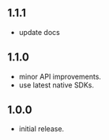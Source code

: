 ## 1.1.1
* update docs

## 1.1.0
* minor API improvements.
* use latest native SDKs.

## 1.0.0
* initial release.
